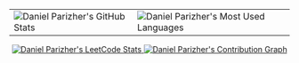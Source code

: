 <table align="center" border="0">
  <td valign="top">
    <img
      style="float: left"
      title="Daniel Parizher's GitHub Stats"
      alt="Daniel Parizher's GitHub Stats"
      src="https://github-readme-stats.vercel.app/api?username=Arborym&show_icons=true&hide_border=false&count_private=true&include_all_commits=true&theme=github_dark"
    />
  </td>
  <td valign="left">
    <img
      style="float: left"
      title="Daniel Parizher's Most Used Languages"
      alt="Daniel Parizher's Most Used Languages"
      src="https://github-readme-stats.vercel.app/api/top-langs/?username=Arborym&layout=default&theme=github_dark"
    />
  </td>
</table>
<p align="center">
  <a href="https://leetcode.com/dparizher/">
    <img
      title="Daniel Parizher's LeetCode Stats"
      alt="Daniel Parizher's LeetCode Stats"
      src="https://leetcard.jacoblin.cool/dparizher?theme=nord&font=Roboto&ext=activity"
    />
  </a>
  <a href="https://github.com/Arborym">
    <img
      title="Daniel Parizher's Contribution Graph"
      alt="Daniel Parizher's Contribution Graph"
      src="https://github-readme-activity-graph.cyclic.app/graph?username=Arborym&theme=github"
    />
  </a>
</p>
